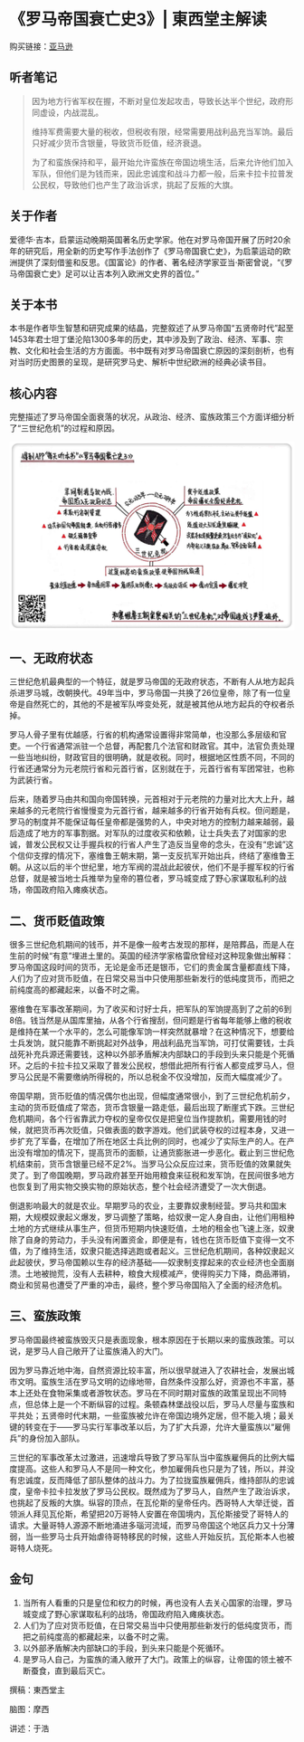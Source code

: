 《罗马帝国衰亡史3》| 東西堂主解读
============================

购买链接：[亚马逊](https://www.amazon.cn/罗马帝国衰亡史-爱德华·吉本/dp/B00OAZ696U/ref=sr_1_2?ie=UTF8&qid=1511095842&sr=8-2&keywords=罗马帝国衰亡史)

听者笔记
------------------------

> 因为地方行省军权在握，不断对皇位发起攻击，导致长达半个世纪，政府形同虚设，内战混乱。
> 
> 维持军费需要大量的税收，但税收有限，经常需要用战利品充当军饷。最后只好减少货币含银量，导致货币贬值，经济衰退。
>
> 为了和蛮族保持和平，最开始允许蛮族在帝国边境生活，后来允许他们加入军队，但他们是为钱而来，因此忠诚度和战斗力都一般，后来卡拉卡拉普发公民权，导致他们也产生了政治诉求，挑起了反叛的大旗。

关于作者
------------------------

爱德华·吉本，启蒙运动晚期英国著名历史学家。他在对罗马帝国开展了历时20余年的研究后，用全新的历史写作手法创作了《罗马帝国衰亡史》，为启蒙运动的欧洲提供了深刻借鉴和反思。《国富论》的作者、著名经济学家亚当·斯密曾说，“《罗马帝国衰亡史》足可以让吉本列入欧洲文史界的首位。”     

关于本书
------------------------

本书是作者毕生智慧和研究成果的结晶，完整叙述了从罗马帝国“五贤帝时代”起至1453年君士坦丁堡沦陷1300多年的历史，其中涉及到了政治、经济、军事、宗教、文化和社会生活的方方面面。书中既有对罗马帝国衰亡原因的深刻剖析，也有对当时历史图景的呈现，是研究罗马史、解析中世纪欧洲的经典必读书目。

核心内容
------------------------

完整描述了罗马帝国全面衰落的状况，从政治、经济、蛮族政策三个方面详细分析了“三世纪危机”的过程和原因。
 
![](the-history-of-the-decline-and-fall-of-the-roman-empire-03/001.JPG)

一、无政府状态
------------------------

三世纪危机最典型的一个特征，就是罗马帝国的无政府状态，不断有人从地方起兵杀进罗马城，改朝换代。49年当中，罗马帝国一共换了26位皇帝，除了有一位皇帝是自然死亡的，其他的不是被军队哗变处死，就是被其他从地方起兵的夺权者杀掉。

罗马人骨子里有优越感，行省的机构通常设置得非常简单，也没那么多层级和官吏。一个行省通常派驻一个总督，再配套几个法官和财政官。其中，法官负责处理一些当地纠纷，财政官目的很明确，就是收税。同时，根据地区性质不同，不同的行省还通常分为元老院行省和元首行省，区别就在于，元首行省有军团常驻，也称为武装行省。

后来，随着罗马由共和国向帝国转换，元首相对于元老院的力量对比大大上升，越来越多的元老院行省慢慢变为元首行省，越来越多的行省开始有兵权。但问题是，罗马的制度并不能保证每任皇帝都是强势的人，中央对地方的控制力越来越弱，最后造成了地方的军事割据。对军队的过度收买和依赖，让士兵失去了对国家的忠诚，普发公民权又让手握兵权的行省人产生了造反当皇帝的念头，在没有“忠诚”这个信仰支撑的情况下，塞维鲁王朝末期，第一支反抗军开始出兵，终结了塞维鲁王朝。从这以后的半个世纪里，地方军阀的混战此起彼伏，他们不是手握军权的行省总督，就是被当地士兵推举为皇帝的篡位者，罗马城变成了野心家谋取私利的战场，帝国政府陷入瘫痪状态。

二、货币贬值政策
------------------------

很多三世纪危机期间的钱币，并不是像一般考古发现的那样，是陪葬品，而是人在生前的时候“有意”埋进土里的。英国的经济学家格雷欣曾经对这种现象做出解释：罗马帝国这段时间的货币，无论是金币还是银币，它们的贵金属含量都直线下降，人们为了应对货币贬值，在日常交易当中只使用那些新发行的低纯度货币，而把之前纯度高的都藏起来，以备不时之需。

塞维鲁在军事改革期间，为了收买和讨好士兵，把军队的军饷提高到了之前的6到8倍。钱当然是从国库里抽，从各个行省搜刮，但问题是行省每年能够上缴的税收是维持在某一个水平的，怎么可能像军饷一样突然就暴增？在这种情况下，想要给士兵发饷，就只能靠不断挑起对外战争，用战利品充当军饷，可打仗需要钱，士兵战死补充兵源还需要钱，这种以外部矛盾解决内部缺口的手段到头来只能是个死循环。之后的卡拉卡拉又采取了普发公民权，想借此把所有行省人都变成罗马人，但罗马公民是不需要缴纳所得税的，所以总税金不仅没增加，反而大幅度减少了。

帝国早期，货币贬值的情况偶尔也出现，但幅度通常很小，到了三世纪危机前夕，主动的货币贬值成了常态，货币含银量一路走低，最后出现了断崖式下跌。三世纪危机期间，各个行省靠武力夺权的皇帝仅仅是把皇位当作提款机，需要用钱的时候，就把货币再次贬值，只做表面的数字游戏。他们武装夺权的过程本身，又进一步扩充了军备，在增加了所在地区士兵比例的同时，也减少了实际生产的人。在产出没有增加的情况下，提高货币的面额，让通货膨胀进一步恶化。截止到三世纪危机结束前，货币含银量已经不足2%。当罗马公众反应过来，货币贬值的效果就失灵了。到了帝国晚期，罗马政府甚至开始用粮食来征税和发军饷，在民间很多地方也恢复到了用实物交换实物的原始状态，整个社会经济遭受了一次大倒退。

倒退影响最大的就是农业。早期罗马的农业，主要靠奴隶制经营。罗马共和国末期，大规模奴隶起义爆发，罗马调整了策略，给奴隶一定人身自由，让他们用租种土地的方式继续从事生产，但货币短期内快速贬值，土地的租金也飞速上涨，奴隶除了自身的劳动力，手头没有闲置资金，即便是有，钱也在货币贬值下变得一文不值，为了维持生活，奴隶只能选择逃跑或者起义。三世纪危机期间，各种奴隶起义此起彼伏，罗马帝国赖以生存的经济基础——奴隶制支撑起来的农业经济也全面崩溃。土地被抛荒，没有人去耕种，粮食大规模减产，使得购买力下降，商品滞销，商业和贸易也遭受了严重的冲击，最终，整个罗马帝国陷入了全面的经济危机。

三、蛮族政策
------------------------

罗马帝国最终被蛮族毁灭只是表面现象，根本原因在于长期以来的蛮族政策。可以说，是罗马人自己敞开了让蛮族涌入的大门。

因为罗马靠近地中海，自然资源比较丰富，所以很早就进入了农耕社会，发展出城市文明。蛮族生活在罗马文明的边缘地带，自然条件没那么好，资源也不丰富，基本上还处在食物采集或者游牧状态。罗马在不同时期对蛮族的政策呈现出不同特点，但总体上是一个不断纵容的过程。条顿森林堡战役以后，罗马人尽量与蛮族和平共处；五贤帝时代末期，一些蛮族被允许在帝国边境外定居，但不能入境；最关键的转变在于——罗马实行军事改革以后，为了扩大兵源，允许大量蛮族以“雇佣兵”的身份加入部队。

三世纪的军事改革太过激进，迅速增兵导致了罗马军队当中蛮族雇佣兵的比例大幅度提高。这些人和罗马人不是同一种文化，参加雇佣兵也只是为了钱，所以，并没有忠诚度，反而降低了部队整体的战斗力。为了拉拢蛮族雇佣兵，维持部队的忠诚度，皇帝卡拉卡拉发放了罗马公民权。既然成为了罗马人，自然产生了政治诉求，也挑起了反叛的大旗。纵容的顶点，在瓦伦斯的皇帝任内。西哥特人大举迁徙，首领派人拜见瓦伦斯，希望把20万哥特人安置在帝国境内，瓦伦斯接受了哥特人的请求。大量哥特人源源不断地涌进多瑙河流域，而罗马帝国这个地区兵力又十分薄弱，当一些罗马士兵开始虐待哥特移民的时候，这些人开始反抗，瓦伦斯本人也被哥特人烧死。    

金句
------------------------

1. 当所有人看重的只是皇位和权力的时候，再也没有人去关心国家的治理，罗马城变成了野心家谋取私利的战场，帝国政府陷入瘫痪状态。
2. 人们为了应对货币贬值，在日常交易当中只使用那些新发行的低纯度货币，而把之前纯度高的都藏起来，以备不时之需。
3. 以外部矛盾解决内部缺口的手段，到头来只能是个死循环。
4. 是罗马人自己，为蛮族的涌入敞开了大门。政策上的纵容，让帝国的领土被不断蚕食，直到最后灭亡。

撰稿：東西堂主

脑图：摩西

讲述：于浩